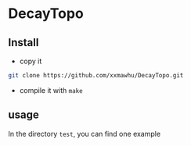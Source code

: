 # DecayTopo
## Install
* copy it
```bash
git clone https://github.com/xxmawhu/DecayTopo.git
```
* compile it with `make`
## usage
In the directory `test`, you can find one example
